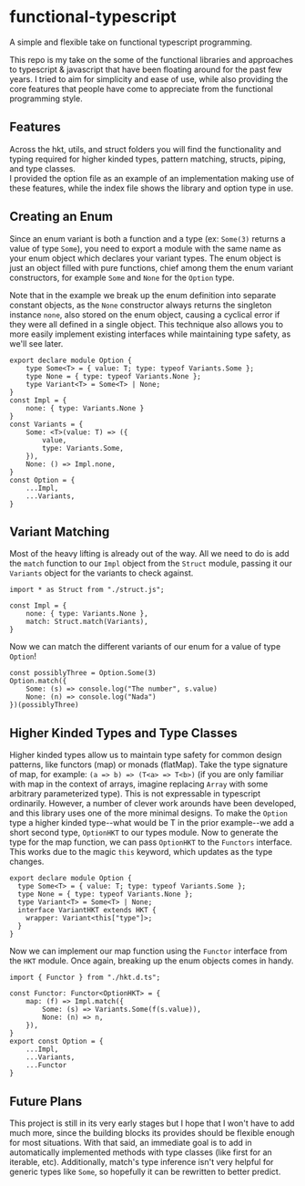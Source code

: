 # functional-typescript
A simple and flexible take on functional typescript programming.

This repo is my take on the some of the functional libraries and approaches to typescript & javascript that have been floating around for the past few years. I tried to aim for simplicity and ease of use, while also providing the core features that people have come to appreciate from the functional programming style.

## Features
Across the hkt, utils, and struct folders you will find the functionality and typing required for higher kinded types, pattern matching, structs, piping, and type classes.<br/>I provided the option file as an example of an implementation making use of these features, while the index file shows the library and option type in use.

## Creating an Enum
Since an enum variant is both a function and a type (ex: `Some(3)` returns a value of type `Some`), you need to export a module with the same name as your enum object which declares your variant types. The enum object is just an object filled with pure functions, chief among them the enum variant constructors, for example `Some` and `None` for the `Option` type.

Note that in the example we break up the enum definition into separate constant objects, as the `None` constructor always returns the singleton instance `none`, also stored on the enum object, causing a cyclical error if they were all defined in a single object. This technique also allows you to more easily implement existing interfaces while maintaining type safety, as we'll see later.
```
export declare module Option {
    type Some<T> = { value: T; type: typeof Variants.Some };
    type None = { type: typeof Variants.None };
    type Variant<T> = Some<T> | None;
}
const Impl = {
    none: { type: Variants.None }
}
const Variants = {
    Some: <T>(value: T) => ({
        value,
        type: Variants.Some,
    }),
    None: () => Impl.none,
}
const Option = {
    ...Impl,
    ...Variants,
}
```
## Variant Matching
Most of the heavy lifting is already out of the way. All we need to do is add the `match` function to our `Impl` object from the `Struct` module, passing it our `Variants` object for the variants to check against.

```
import * as Struct from "./struct.js";

const Impl = {
    none: { type: Variants.None },
    match: Struct.match(Variants),
}
```
Now we can match the different variants of our enum for a value of type `Option`!
```
const possiblyThree = Option.Some(3)
Option.match({
    Some: (s) => console.log("The number", s.value)
    None: (n) => console.log("Nada")
})(possiblyThree)
```
## Higher Kinded Types and Type Classes
Higher kinded types allow us to maintain type safety for common design patterns, like functors (map) or monads (flatMap). Take the type signature of map, for example: `(a => b) => (T<a> => T<b>)` (if you are only familiar with map in the context of arrays, imagine replacing `Array` with some arbitrary parameterized type). This is not expressable in typescript ordinarily. However, a number of clever work arounds have been developed, and this library uses one of the more minimal designs. To make the `Option` type a higher kinded type--what would be T in the prior example--we add a short second type, `OptionHKT` to our types module. Now to generate the type for the map function, we can pass `OptionHKT` to the `Functors` interface. This works due to the magic `this` keyword, which updates as the type changes.
```
export declare module Option {
  type Some<T> = { value: T; type: typeof Variants.Some };
  type None = { type: typeof Variants.None };
  type Variant<T> = Some<T> | None;
  interface VariantHKT extends HKT {
    wrapper: Variant<this["type"]>;
  }
}
```
Now we can implement our map function using the `Functor` interface from the `HKT` module. Once again, breaking up the enum objects comes in handy.
```
import { Functor } from "./hkt.d.ts";

const Functor: Functor<OptionHKT> = {
    map: (f) => Impl.match({
        Some: (s) => Variants.Some(f(s.value)),
        None: (n) => n,
    }),
}
export const Option = {
    ...Impl,
    ...Variants,
    ...Functor
}
```

## Future Plans
This project is still in its very early stages but I hope that I won't have to add much more, since the building blocks its provides should be flexible enough for most situations. With that said, an immediate goal is to add in automatically implemented methods with type classes (like first for an iterable, etc). Additionally, match's type inference isn't very helpful for generic types like `Some`, so hopefully it can be rewritten to better predict.
